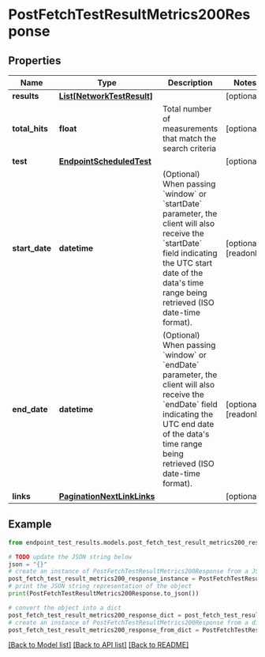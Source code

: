 # PostFetchTestResultMetrics200Response


## Properties

Name | Type | Description | Notes
------------ | ------------- | ------------- | -------------
**results** | [**List[NetworkTestResult]**](NetworkTestResult.md) |  | [optional] 
**total_hits** | **float** | Total number of measurements that match the search criteria | [optional] 
**test** | [**EndpointScheduledTest**](EndpointScheduledTest.md) |  | [optional] 
**start_date** | **datetime** | (Optional) When passing &#x60;window&#x60; or &#x60;startDate&#x60; parameter,  the client will also receive the &#x60;startDate&#x60; field indicating the UTC start date of the data&#39;s time range being retrieved  (ISO date-time format). | [optional] [readonly] 
**end_date** | **datetime** | (Optional) When passing &#x60;window&#x60; or &#x60;endDate&#x60; parameter,  the client will also receive the &#x60;endDate&#x60; field indicating the UTC end date of the data&#39;s time range being retrieved  (ISO date-time format). | [optional] [readonly] 
**links** | [**PaginationNextLinkLinks**](PaginationNextLinkLinks.md) |  | [optional] 

## Example

```python
from endpoint_test_results.models.post_fetch_test_result_metrics200_response import PostFetchTestResultMetrics200Response

# TODO update the JSON string below
json = "{}"
# create an instance of PostFetchTestResultMetrics200Response from a JSON string
post_fetch_test_result_metrics200_response_instance = PostFetchTestResultMetrics200Response.from_json(json)
# print the JSON string representation of the object
print(PostFetchTestResultMetrics200Response.to_json())

# convert the object into a dict
post_fetch_test_result_metrics200_response_dict = post_fetch_test_result_metrics200_response_instance.to_dict()
# create an instance of PostFetchTestResultMetrics200Response from a dict
post_fetch_test_result_metrics200_response_from_dict = PostFetchTestResultMetrics200Response.from_dict(post_fetch_test_result_metrics200_response_dict)
```
[[Back to Model list]](../README.md#documentation-for-models) [[Back to API list]](../README.md#documentation-for-api-endpoints) [[Back to README]](../README.md)


